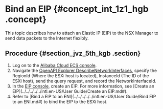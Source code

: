 # Bind an EIP {#concept_int_1z1_hgb .concept}

This topic describes how to attach an Elastic IP \(EIP\) to the NSX Manager to send data packets to the Internet flexibly.

## Procedure {#section_jvz_5th_kgb .section}

1.  Log on to the [Alibaba Cloud ECS console](https://ecs.console.aliyun.com/).
2.  Navigate the [OpenAPI Explorer DescribeNetworkInterfaces](https://api.aliyun.com/new#/?product=Ecs&api=DescribeNetworkInterfaces), specify the RegionId \(Where the ESXi host is located\), InstanceId \(The ID of the ESXi host\), send the query request, and record the NetworkInterfaceId.
3.  In the [EIP console](https://ip.console.aliyun.com/), create an EIP. For more information, see [Create an EIP](../../../../../intl.en-US/User Guide/Create an EIP.md#).
4.  Refer to [Bind a EIP to an ENI](../../../../../intl.en-US/User Guide/Bind EIP to an ENI.md#) to bind the EIP to the ESXi host.

